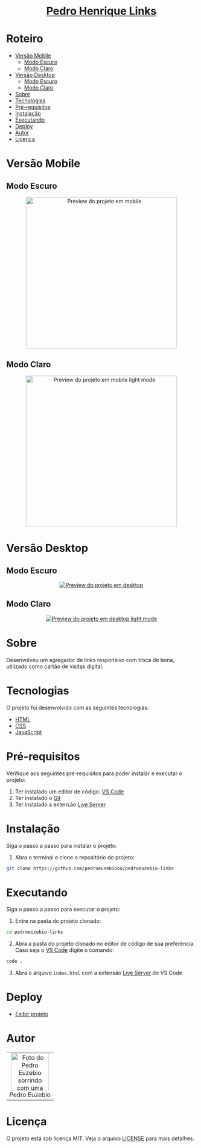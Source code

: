 <h1 align="center">
  <a href="https://pedroeuzebio-links.vercel.app">
    Pedro Henrique Links
  </a>
</h1>

# Roteiro

- [Versão Mobile](#versão-mobile)
  - [Modo Escuro](#modo-escuro)
  - [Modo Claro](#️modo-claro)
- [Versão Desktop](#️versão-desktop)
  - [Modo Escuro](#modo-escuro)
  - [Modo Claro](#️modo-claro)
- [Sobre](#sobre)
- [Tecnologias](#️tecnologias)
- [Pré-requisitos](#pré-requisitos)
- [Instalação](#instalação)
- [Executando](#️executando)
- [Deploy](#deploy)
- [Autor](#autor)
- [Licença](#licença)

# Versão Mobile

## Modo Escuro

<p align="center">
  <a href="https://pedroeuzebio-links.vercel.app">
    <img src="./.github/preview-mobile.png" alt="Preview do projeto em mobile" width="400px" />
  </a>
</p>

## Modo Claro

<p align="center">
  <a href="https://pedroeuzebio-links.vercel.app">
    <img src="./.github/preview-mobile-light.png" alt="Preview do projeto em mobile light mode" width="400px" />
  </a>
</p>

# Versão Desktop

## Modo Escuro

<p align="center">
  <a href="https://pedroeuzebio-links.vercel.app">
    <img src="./.github/preview-desktop.png" alt="Preview do projeto em desktop" />
  </a>
</p>

## Modo Claro

<p align="center">
  <a href="https://pedroeuzebio-links.vercel.app">
    <img src="./.github/preview-desktop-light.png" alt="Preview do projeto em desktop light mode" />
  </a>
</p>

# Sobre

Desenvolveu um agregador de links responsivo com troca de tema, utilizado como cartão de visitas digital.

# Tecnologias

O projeto foi desenvolvido com as seguintes tecnologias:

- [HTML](https://developer.mozilla.org/pt-BR/docs/Web/HTML)
- [CSS](https://developer.mozilla.org/pt-BR/docs/Web/CSS)
- [JavaScript](https://developer.mozilla.org/pt-BR/docs/Web/JavaScript)

# Pré-requisitos

Verifique aos seguintes pré-requisitos para poder instalar e executar o projeto:

1. Ter instalado um editor de código: [VS Code](https://code.visualstudio.com/download)
2. Ter instalado o [Git](https://git-scm.com/downloads)
3. Ter instalado a extensão [Live Server](https://marketplace.visualstudio.com/items?itemName=ritwickdey.LiveServer)

# Instalação

Siga o passo a passo para instalar o projeto:

1. Abra o terminal e clone o repositório do projeto:

```bash
git clone https://github.com/pedroeuzebiooo/pedroeuzebio-links
```

# Executando

Siga o passo a passo para executar o projeto:

1. Entre na pasta do projeto clonado:

```bash
cd pedroeuzebio-links
```

2. Abra a pasta do projeto clonado no editor de código de sua preferência. Caso seja o [VS Code](https://code.visualstudio.com/download) digite o comando:

```bash
code .
```

3. Abra o arquivo `index.html` com a extensão [Live Server](https://marketplace.visualstudio.com/items?itemName=ritwickdey.LiveServer) do VS Code

# Deploy

- [Exibir projeto](https://pedroeuzebio-links.vercel.app)

# Autor

<table>
  <tr>
    <td align="center">
      <a href="https://github.com/pedroeuzebiooo">
        <img src="https://github.com/pedroeuzebiooo.png" alt="Foto do Pedro Euzebio sorrindo com uma camisa social azul clara." width="100" />
      </a>
      <br>
      Pedro Euzebio
    </td>
  </tr>
</table>

# Licença

O projeto está sob licença MIT. Veja o arquivo [LICENSE](./LICENSE) para mais detalhes.
